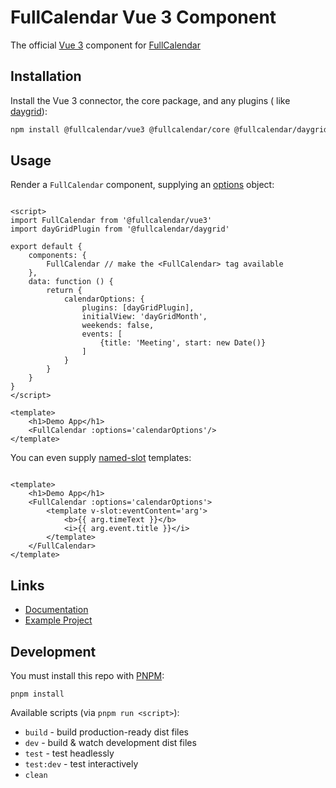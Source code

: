 # FullCalendar Vue 3 Component

The official [Vue 3](https://vuejs.org/) component for [FullCalendar](https://fullcalendar.io)

## Installation

Install the Vue 3 connector, the core package, and any plugins (
like [daygrid](https://fullcalendar.io/docs/month-view)):

```sh
npm install @fullcalendar/vue3 @fullcalendar/core @fullcalendar/daygrid
```

## Usage

Render a `FullCalendar` component, supplying an [options](https://fullcalendar.io/docs#toc) object:

```vue

<script>
import FullCalendar from '@fullcalendar/vue3'
import dayGridPlugin from '@fullcalendar/daygrid'

export default {
	components: {
		FullCalendar // make the <FullCalendar> tag available
	},
	data: function () {
		return {
			calendarOptions: {
				plugins: [dayGridPlugin],
				initialView: 'dayGridMonth',
				weekends: false,
				events: [
					{title: 'Meeting', start: new Date()}
				]
			}
		}
	}
}
</script>

<template>
	<h1>Demo App</h1>
	<FullCalendar :options='calendarOptions'/>
</template>
```

You can even supply [named-slot](https://vuejs.org/guide/components/slots.html#named-slots) templates:

```vue

<template>
	<h1>Demo App</h1>
	<FullCalendar :options='calendarOptions'>
		<template v-slot:eventContent='arg'>
			<b>{{ arg.timeText }}</b>
			<i>{{ arg.event.title }}</i>
		</template>
	</FullCalendar>
</template>
```

## Links

- [Documentation](https://fullcalendar.io/docs/vue)
- [Example Project](https://github.com/fullcalendar/fullcalendar-examples/tree/main/vue3)

## Development

You must install this repo with [PNPM](https://pnpm.io/):

```
pnpm install
```

Available scripts (via `pnpm run <script>`):

- `build` - build production-ready dist files
- `dev` - build & watch development dist files
- `test` - test headlessly
- `test:dev` - test interactively
- `clean`
